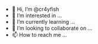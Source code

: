 - 👋 Hi, I’m @cr4yfish
- 👀 I’m interested in ...
- 🌱 I’m currently learning ...
- 💞️ I’m looking to collaborate on ...
- 📫 How to reach me ...

<!---
cr4yfish/cr4yfish is a ✨ special ✨ repository because its `README.md` (this file) appears on your GitHub profile.
You can click the Preview link to take a look at your changes.
--->
